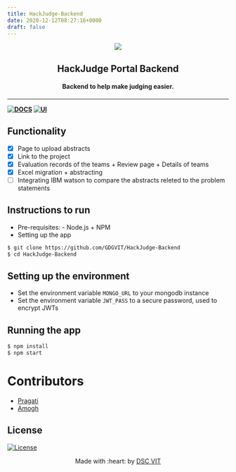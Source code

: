 ```yaml
---
title: HackJudge-Backend
date: 2020-12-12T08:27:16+0000
draft: false
---
```

<p align="center">
<a href="https://dscvit.com">
	<img src="https://user-images.githubusercontent.com/30529572/72455010-fb38d400-37e7-11ea-9c1e-8cdeb5f5906e.png" />
</a>
	<h2 align="center"> HackJudge Portal Backend </h2>
	<h4 align="center"> Backend to help make judging easier. <h4>
</p>

---

[![DOCS](https://img.shields.io/badge/Documentation-see%20docs-green?style=flat-square&logo=appveyor)](https://documenter.getpostman.com/view/10709921/SzS2w82X?version=latest) 
  [![UI ](https://img.shields.io/badge/User%20Interface-Link%20to%20UI-orange?style=flat-square&logo=appveyor)](https://github.com/GDGVIT/HackJudge-Frontend)

## Functionality

- [x] Page to upload abstracts
- [x] Link to the project
- [x] Evaluation records of the teams + Review page + Details of teams
- [x] Excel migration + abstracting
- [ ] Integrating IBM watson to compare the abstracts releted to the problem statements

## Instructions to run
- Pre-requisites: - Node.js + NPM
- Setting up the app

```bash
$ git clone https://github.com/GDGVIT/HackJudge-Backend
$ cd HackJudge-Backend
```

## Setting up the environment 
- Set the environment variable `MONGO_URL` to your mongodb instance 
- Set the environment variable `JWT_PASS` to a secure password, used to encrypt JWTs

## Running the app

```bash
$ npm install
$ npm start
```

# Contributors

* [ Pragati ](https://github.com/Pragati1610)
* [ Amogh ](https://github.com/ATechnoHazard)

## License

[![License](http://img.shields.io/:license-mit-blue.svg?style=flat-square)](http://badges.mit-license.org)

<p align="center">
	Made with :heart: by <a href="https://dscvit.com">DSC VIT</a>
</p>
